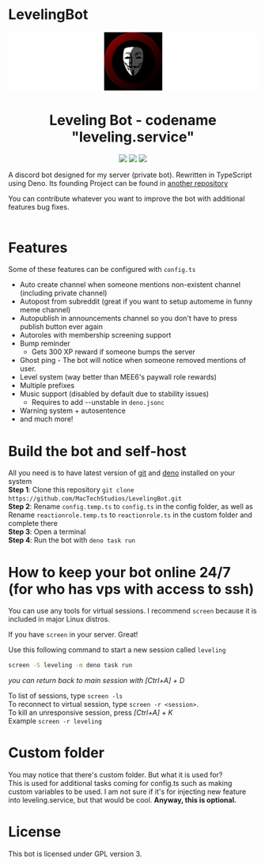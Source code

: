 # LevelingBot
<img src="./logo.png"><br>

<h1 align="center"> Leveling Bot - codename "leveling.service" </h1>

<p align="center">
  <a href="https://github.com/MacTechStudios/LevelingBot/blob/Main/LICENSE" alt="License"><img src="https://img.shields.io/github/license/MacTechStudios/LevelingBot"></img></a>
  <a href="https://discord.gg/AgBEcyvPhk" alt="Discord"><img src="https://img.shields.io/discord/1041477113422815382?color=%23900000&label=Online&logo=The%20Nerds&style=flat"></img></a>
  <a href="https://github.com/MacTechStudios/LevelingBot/issues" alt="Issues"><img src="https://img.shields.io/github/issues/MacTechStudios/LevelingBot"></img></a>
</p>
A discord bot designed for my server (private bot). Rewritten in
TypeScript using Deno. Its founding Project can be found in
<a href="https://github.com/raluvy95/jolly">another repository</a>

You can contribute whatever you want to improve the bot with additional features
bug fixes.
<br>
<br>

# Features

Some of these features can be configured with `config.ts`

- Auto create channel when someone mentions non-existent channel (including
  private channel)
- Autopost from subreddit (great if you want to setup automeme in funny meme
  channel)
- Autopublish in announcements channel so you don't have to press publish button
  ever again
- Autoroles with membership screening support
- Bump reminder
  - Gets 300 XP reward if someone bumps the server
- Ghost ping - The bot will notice when someone removed mentions of user.
- Level system (way better than MEE6's paywall role rewards)
- Multiple prefixes
- Music support (disabled by default due to stability issues)
  - Requires to add --unstable in `deno.jsonc`
- Warning system + autosentence
- and much more!

# Build the bot and self-host

All you need is to have latest version of [git](https://git-scm.com/) and
[deno](https://deno.land/) installed on your system<br> **Step 1**: Clone this
repository `git clone https://github.com/MacTechStudios/LevelingBot.git`<br> **Step 2**:
Rename `config.temp.ts` to `config.ts` in the config folder, as well as Rename `reactionrole.temp.ts`
to `reactionrole.ts` in the custom folder and complete there<br> **Step 3**: Open a
terminal<br> **Step 4**: Run the bot with `deno task run`

# How to keep your bot online 24/7 (for who has vps with access to ssh)

You can use any tools for virtual sessions. I recommend `screen` because it is
included in major Linux distros.

If you have `screen` in your server. Great!

Use this following command to start a new session called `leveling`

```bash
screen -S leveling -m deno task run
```

_you can return back to main session with [Ctrl+A] + D_

To list of sessions, type `screen -ls`<br> To reconnect to virtual session, type
`screen -r <session>`.<br> To kill an unresponsive session, press _[Ctrl+A] +
K_<br> Example `screen -r leveling`

# Custom folder

You may notice that there's custom folder. But what it is used for?<br> This is
used for additional tasks coming for config.ts such as making custom variables
to be used. I am not sure if it's for injecting new feature into leveling.service, but that
would be cool. **Anyway, this is optional.**

# License

This bot is licensed under GPL version 3.
